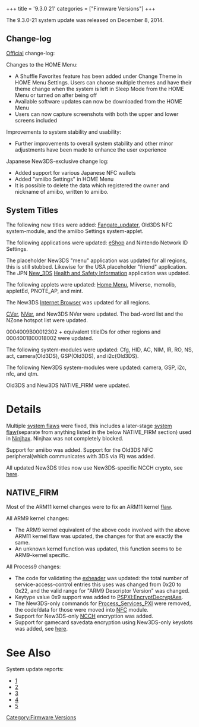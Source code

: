 +++
title = '9.3.0 21'
categories = ["Firmware Versions"]
+++

The 9.3.0-21 system update was released on December 8, 2014.

## Change-log

[Official](http://en-americas-support.nintendo.com/app/answers/detail/a_id/231)
change-log:

Changes to the HOME Menu:

- A Shuffle Favorites feature has been added under Change Theme in HOME
  Menu Settings. Users can choose multiple themes and have their theme
  change when the system is left in Sleep Mode from the HOME Menu or
  turned on after being off
- Available software updates can now be downloaded from the HOME Menu
- Users can now capture screenshots with both the upper and lower
  screens included

Improvements to system stability and usability:

- Further improvements to overall system stability and other minor
  adjustments have been made to enhance the user experience

Japanese New3DS-exclusive change log:

- Added support for various Japanese NFC wallets
- Added "amiibo Settings" in HOME Menu
- It is possible to delete the data which registered the owner and
  nickname of amiibo, written to amiibo.

## System Titles

The following new titles were added:
[Fangate_updater](Fangate_updater "wikilink"), Old3DS NFC system-module,
and the amiibo Settings system-applet.

The following applications were updated: [eShop](eShop "wikilink") and
Nintendo Network ID Settings.

The placeholder New3DS "menu" application was updated for all regions,
this is still stubbed. Likewise for the USA placeholder "friend"
application. The JPN [New_3DS](New_3DS "wikilink") [Health and Safety
Information](Health_and_Safety_Information "wikilink") application was
updated.

The following applets were updated: [Home Menu](Home_Menu "wikilink"),
Miiverse, memolib, appletEd, PNOTE_AP, and mint.

The New3DS [Internet Browser](Internet_Browser "wikilink") was updated
for all regions.

[CVer](CVer "wikilink"), [NVer](NVer "wikilink"), and New3DS NVer were
updated. The bad-word list and the NZone hotspot list were updated.

0004009B00012302 + equivalent titleIDs for other regions and
0004001B00018002 were updated.

The following system-modules were updated: Cfg, HID, AC, NIM, IR, RO,
NS, act, camera(Old3DS), GSP(Old3DS), and i2c(Old3DS).

The following New3DS system-modules were updated: camera, GSP, i2c, nfc,
and qtm.

Old3DS and New3DS NATIVE_FIRM were updated.

# Details

Multiple [system flaws](3DS_System_Flaws "wikilink") were fixed, this
includes a later-stage [system
flaw](3DS_System_Flaws "wikilink")(separate from anything listed in the
below NATIVE_FIRM section) used in [Ninjhax](Ninjhax "wikilink").
Ninjhax was not completely blocked.

Support for amiibo was added. Support for the Old3DS NFC
peripheral(which communicates with 3DS via IR) was added.

All updated New3DS titles now use New3DS-specific NCCH crypto, see
[here](NCCH "wikilink").

## NATIVE_FIRM

Most of the ARM11 kernel changes were to fix an ARM11 kernel
[flaw](3DS_System_Flaws "wikilink").

All ARM9 kernel changes:

- The ARM9 kernel equivalent of the above code involved with the above
  ARM11 kernel flaw was updated, the changes for that are exactly the
  same.
- An unknown kernel function was updated, this function seems to be
  ARM9-kernel specific.

All Process9 changes:

- The code for validating the
  [exheader](NCCH/Extended_Header "wikilink") was updated: the total
  number of service-access-control entries this uses was changed from
  0x20 to 0x22, and the valid range for "ARM9 Descriptor Version" was
  changed.
- Keytype value 0x9 support was added to
  [PSPXI:EncryptDecryptAes](PSPXI:EncryptDecryptAes "wikilink").
- The New3DS-only commands for
  [Process_Services_PXI](Process_Services_PXI "wikilink") were removed,
  the code/data for those were moved into [NFC](NFC_Services "wikilink")
  module.
- Support for New3DS-only [NCCH](NCCH "wikilink") encryption was added.
- Support for gamecard savedata encryption using New3DS-only keyslots
  was added, see [here](NCSD "wikilink").

# See Also

System update reports:

- [1](http://yls8.mtheall.com/ninupdates/reports.php?date=12-08-14_07-05-03&sys=ctr)
- [2](http://yls8.mtheall.com/ninupdates/reports.php?date=12-08-14_07-15-03&sys=ctr)
- [3](http://yls8.mtheall.com/ninupdates/reports.php?date=12-08-14_07-25-04&sys=ctr)
- [4](http://yls8.mtheall.com/ninupdates/reports.php?date=12-08-14_07-35-04&sys=ctr)
- [5](http://yls8.mtheall.com/ninupdates/reports.php?date=12-08-14_07-45-04&sys=ctr)

[Category:Firmware Versions](Category:Firmware_Versions "wikilink")
